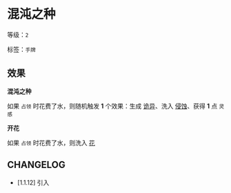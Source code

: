 # 混沌之种

等级：`2`

标签：`手牌`

## 效果

**混沌之种**

如果 `占领` 时花费了水，则随机触发 **1** 个效果：生成 [诡异](../卡牌组/诡异.md)、洗入 [侵蚀](../卡牌组/侵蚀.md)、获得 **1** 点 `灵感`

**开花**

如果 `占领` 时花费了水，则洗入 [花](../卡牌组/花.md)

## CHANGELOG

- [1.1.12] 引入

